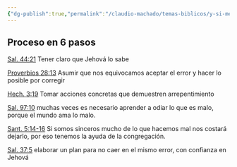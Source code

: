 ```yaml
---
{"dg-publish":true,"permalink":"/claudio-machado/temas-biblicos/y-si-me-doy-cuenta-que-estoy-haciendo-algo-mal/","tags":["Decidir","decisiones"]}
---
```


## Proceso en 6 pasos 

[Sal. 44:21](https://wol.jw.org/es/wol/bc/r4/lp-s/2025241/23/0) Tener claro que Jehová lo sabe 

[Proverbios 28:13](https://wol.jw.org/es/wol/b/r4/lp-s/nwtsty/20/28#v=20:28:13) Asumir que nos equivocamos aceptar el error y hacer lo posible por corregir 

[Hech. 3:19](https://wol.jw.org/es/wol/bc/r4/lp-s/2025241/25/0) Tomar acciones concretas que demuestren arrepentimiento 

[Sal. 97:10](https://wol.jw.org/es/wol/b/r4/lp-s/nwtsty/19/97#v=19:97:10) muchas veces es necesario aprender a odiar lo que es malo, porque el mundo ama lo malo.

[Sant. 5:14-16](https://wol.jw.org/es/wol/bc/r4/lp-s/2025241/28/0) Si somos sinceros mucho de lo que hacemos mal nos costará dejarlo, por eso tenemos la ayuda de la congregación.

[Sal. 37:5](https://wol.jw.org/es/wol/bc/r4/lp-s/2025241/29/0) elaborar un plan para no caer en el mismo error, con confianza en Jehová 